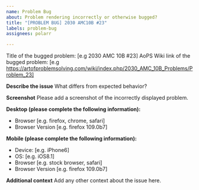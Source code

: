 ```yaml
---
name: Problem Bug
about: Problem rendering incorrectly or otherwise bugged?
title: "[PROBLEM BUG] 2030 AMC10B #23"
labels: problem-bug
assignees: polarr

---
```


Title of the bugged problem:  [e.g 2030 AMC 10B #23]
AoPS Wiki link of the bugged problem: [e.g https://artofproblemsolving.com/wiki/index.php/2030_AMC_10B_Problems/Problem_23]

**Describe the issue**
What differs from expected behavior? 

**Screenshot**
Please add a screenshot of the incorrectly displayed problem.

**Desktop (please complete the following information):**
 - Browser [e.g. firefox, chrome, safari]
 - Browser Version [e.g. firefox 109.0b7]

**Mobile (please complete the following information):**
 - Device: [e.g. iPhone6]
 - OS: [e.g. iOS8.1]
 - Browser [e.g. stock browser, safari]
 - Browser Version [e.g. firefox 109.0b7]

**Additional context**
Add any other context about the issue here.
